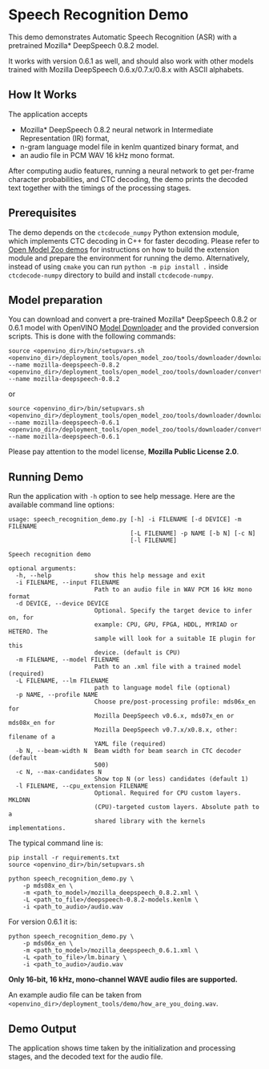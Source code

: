 # Speech Recognition Demo

This demo demonstrates Automatic Speech Recognition (ASR) with a pretrained Mozilla\* DeepSpeech 0.8.2 model.

It works with version 0.6.1 as well, and should also work with other models trained with Mozilla DeepSpeech 0.6.x/0.7.x/0.8.x with ASCII alphabets.

## How It Works

The application accepts

 * Mozilla\* DeepSpeech 0.8.2 neural network in Intermediate Representation (IR) format,
 * n-gram language model file in kenlm quantized binary format, and
 * an audio file in PCM WAV 16 kHz mono format.

After computing audio features, running a neural network to get per-frame character probabilities, and CTC decoding, the demo prints the decoded text together with the timings of the processing stages.

## Prerequisites

The demo depends on the `ctcdecode_numpy` Python extension module,
which implements CTC decoding in C++ for faster decoding.
Please refer to [Open Model Zoo demos](../../README.md) for instructions
on how to build the extension module and prepare the environment for running the demo.
Alternatively, instead of using `cmake` you can run `python -m pip install .` inside `ctcdecode-numpy` directory to build and install `ctcdecode-numpy`.

## Model preparation

You can download and convert a pre-trained Mozilla\* DeepSpeech 0.8.2 or 0.6.1 model with
OpenVINO [Model Downloader](../../../tools/downloader/README.md) and the provided conversion scripts.
This is done with the following commands:
```shell
source <openvino_dir>/bin/setupvars.sh
<openvino_dir>/deployment_tools/open_model_zoo/tools/downloader/downloader.py --name mozilla-deepspeech-0.8.2
<openvino_dir>/deployment_tools/open_model_zoo/tools/downloader/converter.py --name mozilla-deepspeech-0.8.2
```
or
```shell
source <openvino_dir>/bin/setupvars.sh
<openvino_dir>/deployment_tools/open_model_zoo/tools/downloader/downloader.py --name mozilla-deepspeech-0.6.1
<openvino_dir>/deployment_tools/open_model_zoo/tools/downloader/converter.py --name mozilla-deepspeech-0.6.1
```
Please pay attention to the model license, **Mozilla Public License 2.0**.

## Running Demo

Run the application with `-h` option to see help message.
Here are the available command line options:

```
usage: speech_recognition_demo.py [-h] -i FILENAME [-d DEVICE] -m FILENAME
                                  [-L FILENAME] -p NAME [-b N] [-c N]
                                  [-l FILENAME]

Speech recognition demo

optional arguments:
  -h, --help            show this help message and exit
  -i FILENAME, --input FILENAME
                        Path to an audio file in WAV PCM 16 kHz mono format
  -d DEVICE, --device DEVICE
                        Optional. Specify the target device to infer on, for
                        example: CPU, GPU, FPGA, HDDL, MYRIAD or HETERO. The
                        sample will look for a suitable IE plugin for this
                        device. (default is CPU)
  -m FILENAME, --model FILENAME
                        Path to an .xml file with a trained model (required)
  -L FILENAME, --lm FILENAME
                        path to language model file (optional)
  -p NAME, --profile NAME
                        Choose pre/post-processing profile: mds06x_en for
                        Mozilla DeepSpeech v0.6.x, mds07x_en or mds08x_en for
                        Mozilla DeepSpeech v0.7.x/x0.8.x, other: filename of a
                        YAML file (required)
  -b N, --beam-width N  Beam width for beam search in CTC decoder (default
                        500)
  -c N, --max-candidates N
                        Show top N (or less) candidates (default 1)
  -l FILENAME, --cpu_extension FILENAME
                        Optional. Required for CPU custom layers. MKLDNN
                        (CPU)-targeted custom layers. Absolute path to a
                        shared library with the kernels implementations.
```

The typical command line is:

```shell
pip install -r requirements.txt
source <openvino_dir>/bin/setupvars.sh

python speech_recognition_demo.py \
    -p mds08x_en \
    -m <path_to_model>/mozilla_deepspeech_0.8.2.xml \
    -L <path_to_file>/deepspeech-0.8.2-models.kenlm \
    -i <path_to_audio>/audio.wav
```

For version 0.6.1 it is:

```shell
python speech_recognition_demo.py \
    -p mds06x_en \
    -m <path_to_model>/mozilla_deepspeech_0.6.1.xml \
    -L <path_to_file>/lm.binary \
    -i <path_to_audio>/audio.wav
```

**Only 16-bit, 16 kHz, mono-channel WAVE audio files are supported.**

An example audio file can be taken from `<openvino_dir>/deployment_tools/demo/how_are_you_doing.wav`.

## Demo Output

The application shows time taken by the initialization and processing stages, and the decoded text for the audio file.
